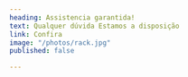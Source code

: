 ```yaml
---
heading: Assistencia garantida!
text: Qualquer dúvida Estamos a disposição
link: Confira
image: "/photos/rack.jpg"
published: false

---
```

